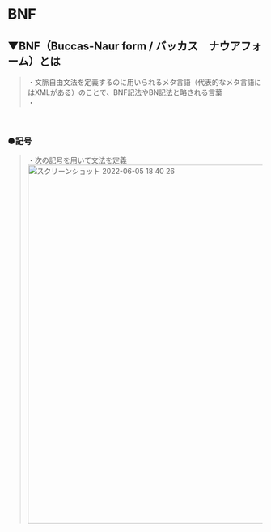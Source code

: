 # BNF

## ▼BNF（Buccas-Naur form / バッカス　ナウアフォーム）とは
>・文脈自由文法を定義するのに用いられるメタ言語（代表的なメタ言語にはXMLがある）のことで、BNF記法やBN記法と略される言葉<br>
>・<br>
<br>

### ●記号
>・次の記号を用いて文法を定義<br>
<img width="709" alt="スクリーンショット 2022-06-05 18 40 26" src="https://user-images.githubusercontent.com/81621944/229332996-90e7440c-6c45-4279-960c-c264769ccf77.png"><br>
<br>
